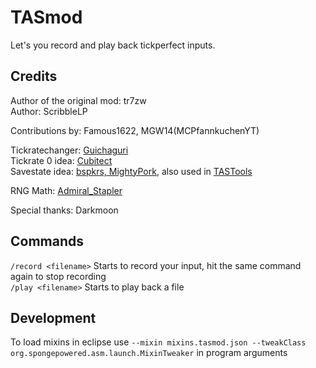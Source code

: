 ﻿# TASmod  
Let's you record and play back tickperfect inputs.  
## Credits  
Author of the original mod: tr7zw  
Author: ScribbleLP  
  
Contributions by: Famous1622, MGW14(MCPfannkuchenYT)  
  
Tickratechanger: [Guichaguri](https://github.com/Guichaguri/TickrateChanger)  
Tickrate 0 idea: [Cubitect](https://github.com/Cubitect/Cubitick)  
Savestate idea: [bspkrs, MightyPork](https://github.com/bspkrs-mods/WorldStateCheckpoints), also used in [TASTools](https://github.com/ScribbleLP/MC-TASTools)  
  
RNG Math: [Admiral_Stapler](https://www.youtube.com/channel/UCB4XuRBJZBOpnoJSWekMohw)  
  
Special thanks: Darkmoon
## Commands  
`/record <filename>` Starts to record your input, hit the same command again to stop recording  
`/play <filename>` Starts to  play back a file  
  
## Development
To load mixins in eclipse use `--mixin mixins.tasmod.json --tweakClass org.spongepowered.asm.launch.MixinTweaker` in program arguments  
